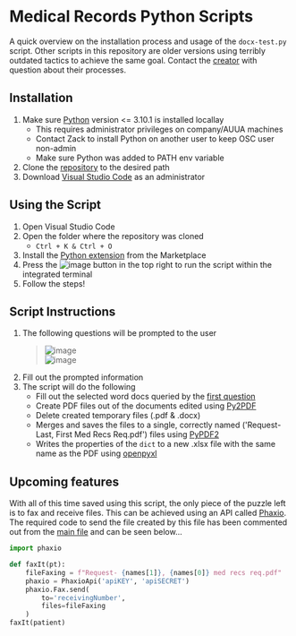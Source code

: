 # Medical Records Python Scripts

A quick overview on the installation process and usage of the `docx-test.py` script. Other scripts in this repository are older versions using terribly outdated tactics to achieve the same goal. Contact the [creator](https://github.com/Krovikan-Vamp) with question about their processes.

## Installation

1. Make sure [Python](https://www.python.org/downloads/) version <= 3.10.1 is installed locallay
    - This requires administrator privileges on company/AUUA machines
    - Contact Zack to install Python on another user to keep OSC user non-admin
    - Make sure Python was added to PATH env variable
2. Clone the [repository](https://github.com/Krovikan-Vamp/Python/) to the desired path
3. Download [Visual Studio Code](https://code.visualstudio.com/) as an administrator 

## Using the Script

1. Open Visual Studio Code
2. Open the folder where the repository was cloned
    - `Ctrl + K & Ctrl + O`
3. Install the [Python extension](https://marketplace.visualstudio.com/items?itemName=donjayamanne.python-environment-manager) from the Marketplace
4. Press the ![image](https://user-images.githubusercontent.com/97307321/151602968-28d6eaeb-b17b-4055-b4e5-f0865c72a8e6.png) button in the top right to run the script within the integrated terminal
5. Follow the steps!

## Script Instructions

1. The following questions will be prompted to the user
    > ![image](https://user-images.githubusercontent.com/97307321/151602884-4a5c52ae-afc7-4c9b-abb9-596e03dd7649.png) <br />
    > ![image](https://user-images.githubusercontent.com/97307321/151603137-4932240c-09af-46ea-88c4-ea063c67f32a.png)
2. Fill out the prompted information
3. The script will do the following
    - Fill out the selected word docs queried by the [first question](https://user-images.githubusercontent.com/97307321/151602884-4a5c52ae-afc7-4c9b-abb9-596e03dd7649.png)
    - Create PDF files out of the documents edited using [Py2PDF](https://pypi.org/project/py2pdf/)
    - Delete created temporary files (.pdf & .docx)
    - Merges and saves the files to a single, correctly named ('Request- Last, First Med Recs Req.pdf') files using [PyPDF2](https://pypi.org/project/PyPDF2/)
    - Writes the properties of the `dict` to a new .xlsx file with the same name as the PDF using [openpyxl](https://pypi.org/project/openpyxl/)

## Upcoming features

With all of this time saved using this script, the only piece of the puzzle left is to fax and receive files. This can be achieved using an API called [Phaxio](https://www.phaxio.com/). The required code to send the file created by this file has been commented out from the [main file](https://github.com/Krovikan-Vamp/Python/blob/master/docx-test.py) and can be seen below...

```Python
import phaxio

def faxIt(pt):
    fileFaxing = f"Request- {names[1]}, {names[0]} med recs req.pdf"
    phaxio = PhaxioApi('apiKEY', 'apiSECRET')
    phaxio.Fax.send(
        to='receivingNumber',
        files=fileFaxing
    )
faxIt(patient)
```

